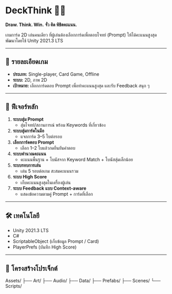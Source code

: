 # DeckThink 🎴🧠
**Draw. Think. Win.**
**จั่ว คิด พิชิตคะแนน.**

เกมการ์ด 2D เล่นคนเดียว ที่ผู้เล่นต้องเลือกการ์ดเพื่อตอบโจทย์ (Prompt) ให้ได้คะแนนสูงสุด  
พัฒนาโดยใช้ Unity 2021.3 LTS

---

## 📜 รายละเอียดเกม
- **ประเภท:** Single-player, Card Game, Offline
- **ระบบ:** 2D, ภาพ 2D
- **เป้าหมาย:** เลือกการ์ดตอบ Prompt เพื่อทำคะแนนสูงสุด และรับ Feedback สนุก ๆ

---

## 🎯 ฟีเจอร์หลัก
1. **ระบบสุ่ม Prompt**  
   - สุ่มโจทย์/สถานการณ์ พร้อม Keywords ที่เกี่ยวข้อง
2. **ระบบสุ่มการ์ดในมือ**  
   - แจกการ์ด 3–5 ใบต่อรอบ
3. **เลือกการ์ดตอบ Prompt**  
   - เลือก 1–2 ใบแล้วกดยืนยันคำตอบ
4. **ระบบคำนวณคะแนน**  
   - คะแนนพื้นฐาน + โบนัสจาก Keyword Match + โบนัสสุ่มเล็กน้อย
5. **ระบบรอบการเล่น**  
   - เล่น 5 รอบต่อเกม สะสมคะแนนรวม
6. **ระบบ High Score**  
   - เก็บคะแนนสูงสุดในเครื่องผู้เล่น
7. **ระบบ Feedback แบบ Context-aware**  
   - แสดงข้อความตามคู่ Prompt + การ์ดที่เลือก

---

## 🛠 เทคโนโลยี
- Unity 2021.3 LTS
- C#
- ScriptableObject (เก็บข้อมูล Prompt / Card)
- PlayerPrefs (บันทึก High Score)

---

## 📂 โครงสร้างโปรเจ็กต์
Assets/
├── Art/
├── Audio/
├── Data/
├── Prefabs/
├── Scenes/
└── Scripts/
